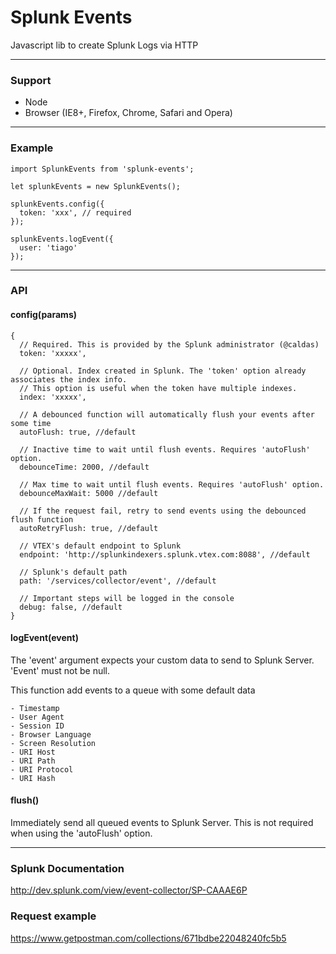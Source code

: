# Splunk Events

Javascript lib to create Splunk Logs via HTTP

-------
### Support

- Node
- Browser (IE8+, Firefox, Chrome, Safari and Opera)

-------
### Example

```
import SplunkEvents from 'splunk-events';

let splunkEvents = new SplunkEvents();

splunkEvents.config({
  token: 'xxx', // required
});

splunkEvents.logEvent({
  user: 'tiago'
});
```

-------
### API


#### config(params)
```
{
  // Required. This is provided by the Splunk administrator (@caldas)
  token: 'xxxxx',
  
  // Optional. Index created in Splunk. The 'token' option already associates the index info. 
  // This option is useful when the token have multiple indexes.
  index: 'xxxxx',
  
  // A debounced function will automatically flush your events after some time
  autoFlush: true, //default
  
  // Inactive time to wait until flush events. Requires 'autoFlush' option.
  debounceTime: 2000, //default
  
  // Max time to wait until flush events. Requires 'autoFlush' option.
  debounceMaxWait: 5000 //default
  
  // If the request fail, retry to send events using the debounced flush function 
  autoRetryFlush: true, //default
  
  // VTEX's default endpoint to Splunk
  endpoint: 'http://splunkindexers.splunk.vtex.com:8088', //default
  
  // Splunk's default path
  path: '/services/collector/event', //default
  
  // Important steps will be logged in the console
  debug: false, //default
}
```

#### logEvent(event)

The 'event' argument expects your custom data to send to Splunk Server. 'Event' must not be null.

This function add events to a queue with some default data
```
- Timestamp
- User Agent
- Session ID
- Browser Language
- Screen Resolution
- URI Host
- URI Path
- URI Protocol
- URI Hash
```

#### flush()

Immediately send all queued events to Splunk Server.
This is not required when using the 'autoFlush' option.


-------
### Splunk Documentation
http://dev.splunk.com/view/event-collector/SP-CAAAE6P

### Request example
https://www.getpostman.com/collections/671bdbe22048240fc5b5

